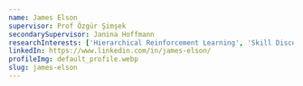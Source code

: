 ```yaml
---
name: James Elson
supervisor: Prof Özgür Şimşek
secondarySupervisor: Janina Hoffmann
researchInterests: ['Hierarchical Reinforcement Learning', 'Skill Discovery']
linkedIn: https://www.linkedin.com/in/james-elson/
profileImg: default_profile.webp
slug: james-elson
---
```


